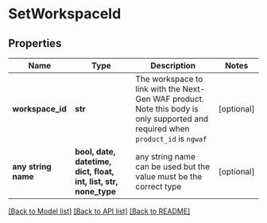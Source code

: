 # SetWorkspaceId


## Properties
Name | Type | Description | Notes
------------ | ------------- | ------------- | -------------
**workspace_id** | **str** | The workspace to link with the Next-Gen WAF product. Note this body is only supported and required when `product_id` is `ngwaf` | [optional] 
**any string name** | **bool, date, datetime, dict, float, int, list, str, none_type** | any string name can be used but the value must be the correct type | [optional]

[[Back to Model list]](../README.md#documentation-for-models) [[Back to API list]](../README.md#documentation-for-api-endpoints) [[Back to README]](../README.md)


